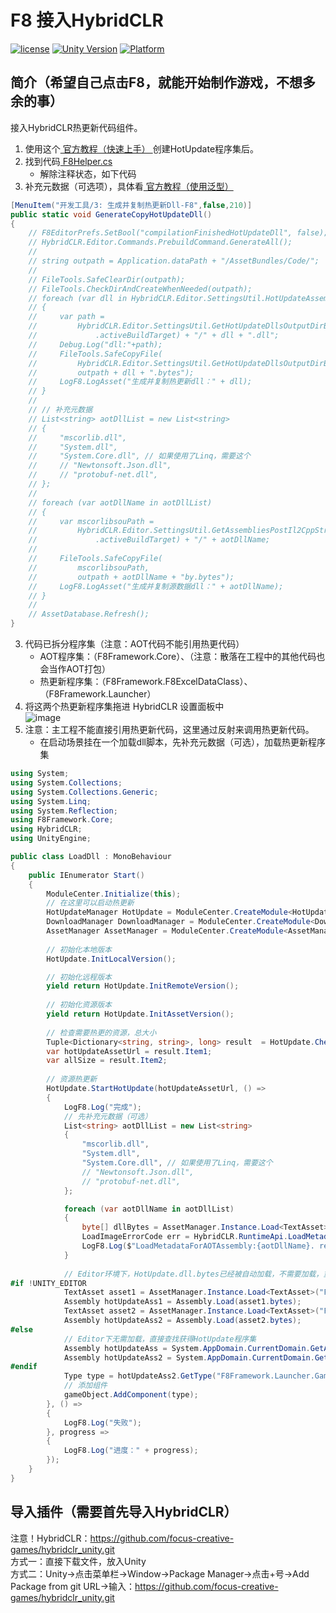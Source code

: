 # F8 接入HybridCLR

[![license](http://img.shields.io/badge/license-MIT-green.svg)](https://opensource.org/licenses/MIT) 
[![Unity Version](https://img.shields.io/badge/unity-2021.3.15f1-blue)](https://unity.com) 
[![Platform](https://img.shields.io/badge/platform-Win%20%7C%20Android%20%7C%20iOS%20%7C%20Mac%20%7C%20Linux%20%7C%20WebGL-orange)]() 

## 简介（希望自己点击F8，就能开始制作游戏，不想多余的事）
接入HybridCLR热更新代码组件。
1. 使用这个[ 官方教程（快速上手） ](https://hybridclr.doc.code-philosophy.com/docs/beginner/quickstart)创建HotUpdate程序集后。  
2. 找到代码[ F8Helper.cs ](https://github.com/TippingGame/F8Framework/blob/main/Editor/F8Helper/F8Helper.cs)  
	* 解除注释状态，如下代码  
3. 补充元数据（可选项），具体看[ 官方教程（使用泛型） ](https://hybridclr.doc.code-philosophy.com/docs/beginner/generic)  
```C#
[MenuItem("开发工具/3: 生成并复制热更新Dll-F8",false,210)]
public static void GenerateCopyHotUpdateDll()
{
    // F8EditorPrefs.SetBool("compilationFinishedHotUpdateDll", false);
    // HybridCLR.Editor.Commands.PrebuildCommand.GenerateAll();
    //
    // string outpath = Application.dataPath + "/AssetBundles/Code/";
    //
    // FileTools.SafeClearDir(outpath);
    // FileTools.CheckDirAndCreateWhenNeeded(outpath);
    // foreach (var dll in HybridCLR.Editor.SettingsUtil.HotUpdateAssemblyNamesExcludePreserved) // 获取HybridCLR设置面板的dll名称
    // {
    //     var path =
    //         HybridCLR.Editor.SettingsUtil.GetHotUpdateDllsOutputDirByTarget(EditorUserBuildSettings
    //             .activeBuildTarget) + "/" + dll + ".dll";
    //     Debug.Log("dll:"+path);
    //     FileTools.SafeCopyFile(
    //         HybridCLR.Editor.SettingsUtil.GetHotUpdateDllsOutputDirByTarget(EditorUserBuildSettings.activeBuildTarget) + "/" + dll + ".dll",
    //         outpath + dll + ".bytes");
    //     LogF8.LogAsset("生成并复制热更新dll：" + dll);
    // }
    //
    // // 补充元数据
    // List<string> aotDllList = new List<string>
    // {
    //     "mscorlib.dll",
    //     "System.dll",
    //     "System.Core.dll", // 如果使用了Linq，需要这个
    //     // "Newtonsoft.Json.dll", 
    //     // "protobuf-net.dll",
    // };
    //
    // foreach (var aotDllName in aotDllList)
    // {
    //     var mscorlibsouPath =
    //         HybridCLR.Editor.SettingsUtil.GetAssembliesPostIl2CppStripDir(EditorUserBuildSettings
    //             .activeBuildTarget) + "/" + aotDllName;
    //     
    //     FileTools.SafeCopyFile(
    //         mscorlibsouPath,
    //         outpath + aotDllName + "by.bytes");
    //     LogF8.LogAsset("生成并复制源数据dll：" + aotDllName);
    // }
    //
    // AssetDatabase.Refresh();
}
```
3. 代码已拆分程序集（注意：AOT代码不能引用热更代码）  
   * AOT程序集：（F8Framework.Core）、（注意：散落在工程中的其他代码也会当作AOT打包）  
   * 热更新程序集：（F8Framework.F8ExcelDataClass）、（F8Framework.Launcher）  
4. 将这两个热更新程序集拖进 HybridCLR 设置面板中  
![image](https://tippinggame-1257018413.cos.ap-guangzhou.myqcloud.com/TippingGame/HybridCLR/ui_20241128235509.png)  
5. 注意：主工程不能直接引用热更新代码，这里通过反射来调用热更新代码。  
   * 在启动场景挂在一个加载dll脚本，先补充元数据（可选），加载热更新程序集
```C#
using System;
using System.Collections;
using System.Collections.Generic;
using System.Linq;
using System.Reflection;
using F8Framework.Core;
using HybridCLR;
using UnityEngine;

public class LoadDll : MonoBehaviour
{
    public IEnumerator Start()
    {
        ModuleCenter.Initialize(this);
        // 在这里可以启动热更新
        HotUpdateManager HotUpdate = ModuleCenter.CreateModule<HotUpdateManager>();
        DownloadManager DownloadManager = ModuleCenter.CreateModule<DownloadManager>();
        AssetManager AssetManager = ModuleCenter.CreateModule<AssetManager>();
        
        // 初始化本地版本
        HotUpdate.InitLocalVersion();

        // 初始化远程版本
        yield return HotUpdate.InitRemoteVersion();
            
        // 初始化资源版本
        yield return HotUpdate.InitAssetVersion();
            
        // 检查需要热更的资源，总大小
        Tuple<Dictionary<string, string>, long> result  = HotUpdate.CheckHotUpdate();
        var hotUpdateAssetUrl = result.Item1;
        var allSize = result.Item2;
        
        // 资源热更新
        HotUpdate.StartHotUpdate(hotUpdateAssetUrl, () =>
        {
            LogF8.Log("完成");
            // 先补充元数据（可选）
            List<string> aotDllList = new List<string>
            {
                "mscorlib.dll",
                "System.dll",
                "System.Core.dll", // 如果使用了Linq，需要这个
                // "Newtonsoft.Json.dll", 
                // "protobuf-net.dll",
            };

            foreach (var aotDllName in aotDllList)
            {
                byte[] dllBytes = AssetManager.Instance.Load<TextAsset>(aotDllName + "by").bytes;
                LoadImageErrorCode err = HybridCLR.RuntimeApi.LoadMetadataForAOTAssembly(dllBytes, HomologousImageMode.SuperSet);
                LogF8.Log($"LoadMetadataForAOTAssembly:{aotDllName}. ret:{err}");
            }
            
            // Editor环境下，HotUpdate.dll.bytes已经被自动加载，不需要加载，重复加载反而会出问题。
#if !UNITY_EDITOR
            TextAsset asset1 = AssetManager.Instance.Load<TextAsset>("F8Framework.F8ExcelDataClass");
            Assembly hotUpdateAss1 = Assembly.Load(asset1.bytes);
            TextAsset asset2 = AssetManager.Instance.Load<TextAsset>("F8Framework.Launcher");
            Assembly hotUpdateAss2 = Assembly.Load(asset2.bytes);
#else
            // Editor下无需加载，直接查找获得HotUpdate程序集
            Assembly hotUpdateAss = System.AppDomain.CurrentDomain.GetAssemblies().First(a => a.GetName().Name == "F8Framework.F8ExcelDataClass");
            Assembly hotUpdateAss2 = System.AppDomain.CurrentDomain.GetAssemblies().First(a => a.GetName().Name == "F8Framework.Launcher");
#endif
            Type type = hotUpdateAss2.GetType("F8Framework.Launcher.GameLauncher");
            // 添加组件
            gameObject.AddComponent(type);
        }, () =>
        {
            LogF8.Log("失败");
        }, progress =>
        {
            LogF8.Log("进度：" + progress);
        });
    }
}
```
## 导入插件（需要首先导入HybridCLR）
注意！HybridCLR：https://github.com/focus-creative-games/hybridclr_unity.git  
方式一：直接下载文件，放入Unity  
方式二：Unity->点击菜单栏->Window->Package Manager->点击+号->Add Package from git URL->输入：https://github.com/focus-creative-games/hybridclr_unity.git  
